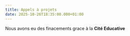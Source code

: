 ```yaml
---
title: Appels à projets
date: 2025-10-26T18:35:00.000+01:00
---
```

Nous avons eu des finacements grace à la **Cité Educative**
